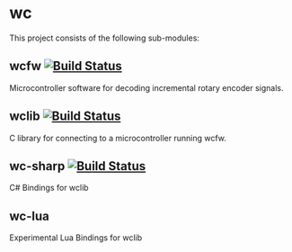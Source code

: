 # wc #

This project consists of the following sub-modules:

## wcfw [![Build Status](https://travis-ci.org/zwh-labs/wcfw.png)](https://travis-ci.org/zwh-labs/wcfw) ##
Microcontroller software for decoding incremental rotary encoder signals.

## wclib [![Build Status](https://travis-ci.org/zwh-labs/wclib.png)](https://travis-ci.org/zwh-labs/wclib) ##
C library for connecting to a microcontroller running wcfw.

## wc-sharp [![Build Status](https://travis-ci.org/zwh-labs/wc-sharp.png)](https://travis-ci.org/zwh-labs/wc-sharp) ##
C# Bindings for wclib

## wc-lua ##
Experimental Lua Bindings for wclib
